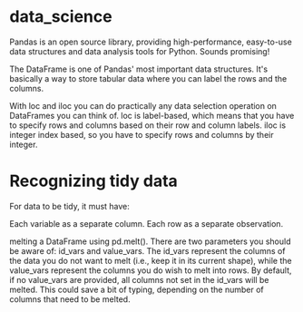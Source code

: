 # data_science
Pandas is an open source library, providing high-performance, easy-to-use data structures and data analysis tools for Python. Sounds promising!

The DataFrame is one of Pandas' most important data structures. It's basically a way to store tabular data where you can label the rows and the columns. 

With loc and iloc you can do practically any data selection operation on DataFrames you can think of. loc is label-based, which means that you have to specify rows and columns based on their row and column labels. iloc is integer index based, so you have to specify rows and columns by their integer.


# Recognizing tidy data
For data to be tidy, it must have:

Each variable as a separate column.
Each row as a separate observation.

melting a DataFrame using pd.melt().
There are two parameters you should be aware of: id_vars and value_vars.
The id_vars represent the columns of the data you do not want to melt (i.e., keep it in its current shape),
while the value_vars represent the columns you do wish to melt into rows.
By default, if no value_vars are provided, all columns not set in the id_vars will be melted.
This could save a bit of typing, depending on the number of columns that need to be melted.